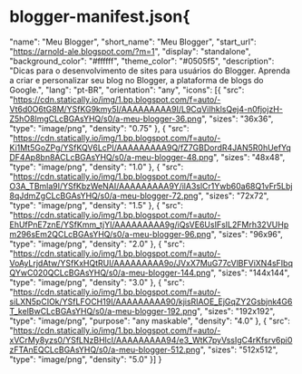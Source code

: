 # blogger-manifest.json{
  "name": "Meu Blogger",
  "short_name": "Meu Blogger",
  "start_url": "https://arnold-ale.blogspot.com/?m=1",
  "display": "standalone",
  "background_color": "#ffffff",
  "theme_color": "#0505f5",
  "description": "Dicas para o desenvolvimento de sites para usuários do Blogger. Aprenda a criar e personalizar seu blog no Blogger, a plataforma de blogs do Google.",
  "lang": "pt-BR",
  "orientation": "any",
  "icons": [{
    "src": "https://cdn.statically.io/img/1.bp.blogspot.com/f=auto/-Vt6d0O6tG8M/YSfKG9kmy5I/AAAAAAAAA9I/L9CqViIhklsQej4-n0fjojzH-Z5hO8lmgCLcBGAsYHQ/s0/a-meu-blogger-36.png",
    "sizes": "36x36",
    "type": "image/png",
    "density": "0.75"
  }, {
    "src": "https://cdn.statically.io/img/1.bp.blogspot.com/f=auto/-Ki1Mt5GoZPg/YSfKQV6LcPI/AAAAAAAAA9Q/fZ7GBDordR4JAN5R0hUefYqDF4Ap8bn8ACLcBGAsYHQ/s0/a-meu-blogger-48.png",
    "sizes": "48x48",
    "type": "image/png",
    "density": "1.0"
  }, {
    "src": "https://cdn.statically.io/img/1.bp.blogspot.com/f=auto/-O3A_TBmla9I/YSfKbzWeNAI/AAAAAAAAA9Y/ilA3slCr1Ywb60a68Q1vFr5Lbj8qJdmZgCLcBGAsYHQ/s0/a-meu-blogger-72.png",
    "sizes": "72x72",
    "type": "image/png",
    "density": "1.5"
  }, {
    "src": "https://cdn.statically.io/img/1.bp.blogspot.com/f=auto/-EhUfPnE7znE/YSfKmm_tjYI/AAAAAAAAA9g/iQsVE6UsIFsIL2FMrh32VUHpm296sEm2QCLcBGAsYHQ/s0/a-meu-blogger-96.png",
    "sizes": "96x96",
    "type": "image/png",
    "density": "2.0"
  }, {
    "src": "https://cdn.statically.io/img/1.bp.blogspot.com/f=auto/-VoAyLrjdAtw/YSfKxHQtRUI/AAAAAAAAA9o/JVxX7MuG77cVlBFViXN4sFIbqQYwC020QCLcBGAsYHQ/s0/a-meu-blogger-144.png",
    "sizes": "144x144",
    "type": "image/png",
    "density": "3.0"
  }, {
    "src": "https://cdn.statically.io/img/1.bp.blogspot.com/f=auto/-siLXN5pCIOk/YSfLFOCH19I/AAAAAAAAA90/kjisRIAOE_EjGqZY2Gsbjnk4G6T_kelBwCLcBGAsYHQ/s0/a-meu-blogger-192.png",
    "sizes": "192x192",
    "type": "image/png",
    "purpose": "any maskable",
    "density": "4.0"
  }, {
    "src": "https://cdn.statically.io/img/1.bp.blogspot.com/f=auto/-xVCrMy8yzs0/YSfLNzBHlcI/AAAAAAAAA94/e3_WtK7pyVssIgC4rKfsrv6pi0zFTAnEQCLcBGAsYHQ/s0/a-meu-blogger-512.png",
    "sizes": "512x512",
    "type": "image/png",
    "density": "5.0"
  }]
}
